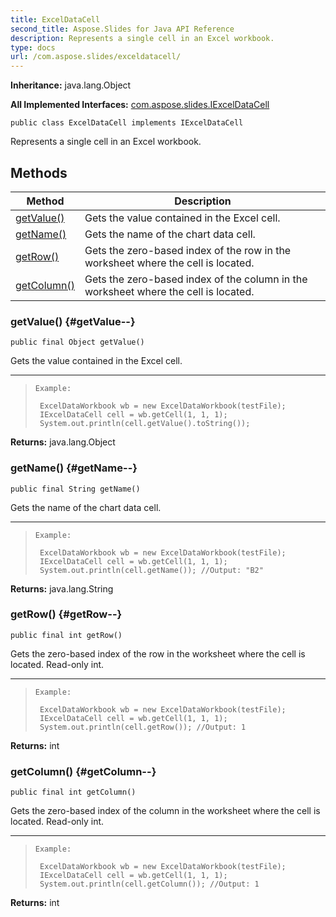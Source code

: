 ```yaml
---
title: ExcelDataCell
second_title: Aspose.Slides for Java API Reference
description: Represents a single cell in an Excel workbook.
type: docs
url: /com.aspose.slides/exceldatacell/
---
```

**Inheritance:**
java.lang.Object

**All Implemented Interfaces:**
[com.aspose.slides.IExcelDataCell](../../com.aspose.slides/iexceldatacell)
```
public class ExcelDataCell implements IExcelDataCell
```

Represents a single cell in an Excel workbook.
## Methods

| Method | Description |
| --- | --- |
| [getValue()](#getValue--) | Gets the value contained in the Excel cell. |
| [getName()](#getName--) | Gets the name of the chart data cell. |
| [getRow()](#getRow--) | Gets the zero-based index of the row in the worksheet where the cell is located. |
| [getColumn()](#getColumn--) | Gets the zero-based index of the column in the worksheet where the cell is located. |
### getValue() {#getValue--}
```
public final Object getValue()
```


Gets the value contained in the Excel cell.

--------------------

> ```
> Example:
>  
>  ExcelDataWorkbook wb = new ExcelDataWorkbook(testFile);
>  IExcelDataCell cell = wb.getCell(1, 1, 1);
>  System.out.println(cell.getValue().toString());
> ```

**Returns:**
java.lang.Object
### getName() {#getName--}
```
public final String getName()
```


Gets the name of the chart data cell.

--------------------

> ```
> Example:
>  
>  ExcelDataWorkbook wb = new ExcelDataWorkbook(testFile);
>  IExcelDataCell cell = wb.getCell(1, 1, 1);
>  System.out.println(cell.getName()); //Output: "B2"
> ```

**Returns:**
java.lang.String
### getRow() {#getRow--}
```
public final int getRow()
```


Gets the zero-based index of the row in the worksheet where the cell is located. Read-only int.

--------------------

> ```
> Example:
>  
>  ExcelDataWorkbook wb = new ExcelDataWorkbook(testFile);
>  IExcelDataCell cell = wb.getCell(1, 1, 1);
>  System.out.println(cell.getRow()); //Output: 1
> ```

**Returns:**
int
### getColumn() {#getColumn--}
```
public final int getColumn()
```


Gets the zero-based index of the column in the worksheet where the cell is located. Read-only int.

--------------------

> ```
> Example:
>  
>  ExcelDataWorkbook wb = new ExcelDataWorkbook(testFile);
>  IExcelDataCell cell = wb.getCell(1, 1, 1);
>  System.out.println(cell.getColumn()); //Output: 1
> ```

**Returns:**
int
